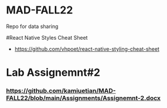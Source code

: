 # MAD-FALL22

Repo for data sharing

#React Native Styles Cheat Sheet

- https://github.com/vhpoet/react-native-styling-cheat-sheet

# Lab Assignemnt#2
### https://github.com/kamiuetian/MAD-FALL22/blob/main/Assignments/Assignemnt-2.docx



